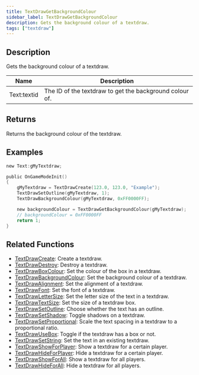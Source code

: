 ```yaml
---
title: TextDrawGetBackgroundColour
sidebar_label: TextDrawGetBackgroundColour
description: Gets the background colour of a textdraw.
tags: ["textdraw"]
---
```


<VersionWarn version='omp v1.1.0.2612' />

## Description

Gets the background colour of a textdraw.

| Name        | Description                                             |
| ----------- | ------------------------------------------------------- |
| Text:textid | The ID of the textdraw to get the background colour of. |

## Returns

Returns the background colour of the textdraw.

## Examples

```c
new Text:gMyTextdraw;

public OnGameModeInit()
{
    gMyTextdraw = TextDrawCreate(123.0, 123.0, "Example");
    TextDrawSetOutline(gMyTextdraw, 1);
    TextDrawBackgroundColour(gMyTextdraw, 0xFF0000FF);

    new backgroundColour = TextDrawGetBackgroundColour(gMyTextdraw);
    // backgroundColour = 0xFF0000FF
    return 1;
}
```

## Related Functions

- [TextDrawCreate](TextDrawCreate): Create a textdraw.
- [TextDrawDestroy](TextDrawDestroy): Destroy a textdraw.
- [TextDrawBoxColour](TextDrawBoxColour): Set the colour of the box in a textdraw.
- [TextDrawBackgroundColour](TextDrawBackgroundColour): Set the background colour of a textdraw.
- [TextDrawAlignment](TextDrawAlignment): Set the alignment of a textdraw.
- [TextDrawFont](TextDrawFont): Set the font of a textdraw.
- [TextDrawLetterSize](TextDrawLetterSize): Set the letter size of the text in a textdraw.
- [TextDrawTextSize](TextDrawTextSize): Set the size of a textdraw box.
- [TextDrawSetOutline](TextDrawSetOutline): Choose whether the text has an outline.
- [TextDrawSetShadow](TextDrawSetShadow): Toggle shadows on a textdraw.
- [TextDrawSetProportional](TextDrawSetProportional): Scale the text spacing in a textdraw to a proportional ratio.
- [TextDrawUseBox](TextDrawUseBox): Toggle if the textdraw has a box or not.
- [TextDrawSetString](TextDrawSetString): Set the text in an existing textdraw.
- [TextDrawShowForPlayer](TextDrawShowForPlayer): Show a textdraw for a certain player.
- [TextDrawHideForPlayer](TextDrawHideForPlayer): Hide a textdraw for a certain player.
- [TextDrawShowForAll](TextDrawShowForAll): Show a textdraw for all players.
- [TextDrawHideForAll](TextDrawHideForAll): Hide a textdraw for all players.
